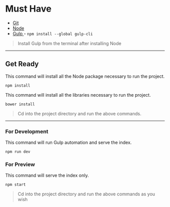 # Must Have
* [Git](https://git-scm.com/downloads)
* [Node](https://nodejs.org/en/download/)
* [Gulp ](http://gulpjs.com/) - ``` npm install --global gulp-cli ```

> Install Gulp from the terminal after installing Node

---

## Get Ready

This command will install all the Node package necessary to run the project.

``` npm install ```


This command will install all the libraries necessary to run the project.

``` bower install ```

> Cd into the project directory and run the above commands.

---

### For Development

This command will run Gulp automation and serve the index.

``` npm run dev ```

### For Preview

This command will serve the index only.

``` npm start ```

> Cd into the project directory and run the above commands as you wish